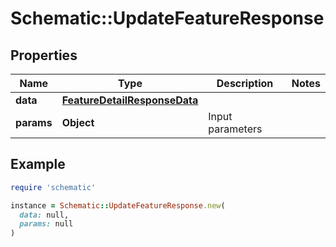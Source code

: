 # Schematic::UpdateFeatureResponse

## Properties

| Name | Type | Description | Notes |
| ---- | ---- | ----------- | ----- |
| **data** | [**FeatureDetailResponseData**](FeatureDetailResponseData.md) |  |  |
| **params** | **Object** | Input parameters |  |

## Example

```ruby
require 'schematic'

instance = Schematic::UpdateFeatureResponse.new(
  data: null,
  params: null
)
```

